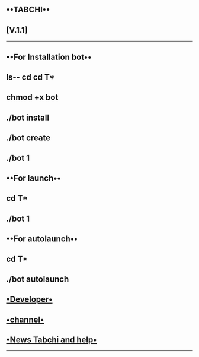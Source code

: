 **••TABCHI••**
-
**[V.1.1]**
-
--------------
**••For Installation bot••**
------------------------
ls--
cd cd T*
--------------
chmod +x bot
------------
./bot install
-------------
./bot create
------------
./bot 1
-
**••For launch••**
-
cd T*
-
./bot 1
-
**••For autolaunch••**
-
cd T*
-
./bot autolaunch
-
**[•Developer•](https://t.me/persiancyber1)**
-
**[•channel•](https://t.me/etehad_arazel)**
-
**[•News Tabchi and help•](https://t.me/tabchiro/3)**
-
---
